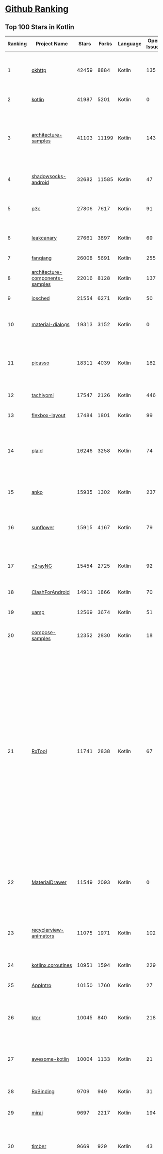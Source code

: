 [Github Ranking](../README.md)
==========

## Top 100 Stars in Kotlin

| Ranking | Project Name | Stars | Forks | Language | Open Issues | Description | Last Commit |
| ------- | ------------ | ----- | ----- | -------- | ----------- | ----------- | ----------- |
| 1 | [okhttp](https://github.com/square/okhttp) | 42459 | 8884 | Kotlin | 135 | Square’s meticulous HTTP client for the JVM, Android, and GraalVM. | 2022-07-10T18:21:45Z |
| 2 | [kotlin](https://github.com/JetBrains/kotlin) | 41987 | 5201 | Kotlin | 0 | The Kotlin Programming Language.  | 2022-07-10T23:06:34Z |
| 3 | [architecture-samples](https://github.com/android/architecture-samples) | 41103 | 11199 | Kotlin | 143 | A collection of samples to discuss and showcase different architectural tools and patterns for Android apps. | 2022-07-08T08:17:02Z |
| 4 | [shadowsocks-android](https://github.com/shadowsocks/shadowsocks-android) | 32682 | 11585 | Kotlin | 47 | A shadowsocks client for Android | 2022-06-19T13:24:25Z |
| 5 | [p3c](https://github.com/alibaba/p3c) | 27806 | 7617 | Kotlin | 91 | Alibaba Java Coding Guidelines pmd implements and IDE plugin | 2022-06-01T18:48:20Z |
| 6 | [leakcanary](https://github.com/square/leakcanary) | 27661 | 3897 | Kotlin | 69 | A memory leak detection library for Android. | 2022-07-10T21:01:50Z |
| 7 | [fanqiang](https://github.com/bannedbook/fanqiang) | 26008 | 5691 | Kotlin | 255 | 翻墙-科学上网 | 2022-06-15T09:50:49Z |
| 8 | [architecture-components-samples](https://github.com/android/architecture-components-samples) | 22016 | 8128 | Kotlin | 137 | Samples for Android Architecture Components.  | 2022-04-07T05:37:29Z |
| 9 | [iosched](https://github.com/google/iosched) | 21554 | 6271 | Kotlin | 50 | The Google I/O Android App | 2022-06-26T20:15:20Z |
| 10 | [material-dialogs](https://github.com/afollestad/material-dialogs) | 19313 | 3152 | Kotlin | 0 | 😍 A beautiful, fluid, and extensible dialogs API for Kotlin & Android. | 2022-05-01T03:38:46Z |
| 11 | [picasso](https://github.com/square/picasso) | 18311 | 4039 | Kotlin | 182 | A powerful image downloading and caching library for Android | 2022-07-08T06:47:30Z |
| 12 | [tachiyomi](https://github.com/tachiyomiorg/tachiyomi) | 17547 | 2126 | Kotlin | 446 | Free and open source manga reader for Android. | 2022-07-10T23:48:22Z |
| 13 | [flexbox-layout](https://github.com/google/flexbox-layout) | 17484 | 1801 | Kotlin | 99 | Flexbox for Android  | 2022-01-13T11:26:27Z |
| 14 | [plaid](https://github.com/nickbutcher/plaid) | 16246 | 3258 | Kotlin | 74 | An Android app which provides design news & inspiration as well as being an example of implementing material design. | 2021-08-01T11:19:30Z |
| 15 | [anko](https://github.com/Kotlin/anko) | 15935 | 1302 | Kotlin | 237 | Pleasant Android application development | 2019-12-05T08:59:41Z |
| 16 | [sunflower](https://github.com/android/sunflower) | 15915 | 4167 | Kotlin | 79 | A gardening app illustrating Android development best practices with Android Jetpack. | 2022-07-10T12:44:52Z |
| 17 | [v2rayNG](https://github.com/2dust/v2rayNG) | 15454 | 2725 | Kotlin | 92 | A V2Ray client for Android, support Xray core and v2fly core | 2022-07-10T16:08:26Z |
| 18 | [ClashForAndroid](https://github.com/Kr328/ClashForAndroid) | 14911 | 1866 | Kotlin | 70 | A rule-based tunnel for Android. | 2022-07-10T16:55:13Z |
| 19 | [uamp](https://github.com/android/uamp) | 12569 | 3674 | Kotlin | 51 | A sample audio app for Android | 2022-06-27T17:44:23Z |
| 20 | [compose-samples](https://github.com/android/compose-samples) | 12352 | 2830 | Kotlin | 18 | Official Jetpack Compose samples. | 2022-07-10T22:48:24Z |
| 21 | [RxTool](https://github.com/Tamsiree/RxTool) | 11741 | 2838 | Kotlin | 67 | Android开发人员不得不收集的工具类集合 \| 支付宝支付 \| 微信支付（统一下单） \| 微信分享 \| Zip4j压缩（支持分卷压缩与加密） \| 一键集成UCrop选择圆形头像 \| 一键集成二维码和条形码的扫描与生成 \| 常用Dialog \| WebView的封装可播放视频 \| 仿斗鱼滑动验证码 \| Toast封装 \| 震动 \| GPS \| Location定位 \| 图片缩放 \| Exif 图片添加地理位置信息（经纬度） \| 蛛网等级 \| 颜色选择器 \| ArcGis \| VTPK \| 编译运行一下说不定会找到惊喜 | 2022-04-10T06:56:48Z |
| 22 | [MaterialDrawer](https://github.com/mikepenz/MaterialDrawer) | 11549 | 2093 | Kotlin | 0 | The flexible, easy to use, all in one drawer library for your Android project. Now brand new with material 2 design. | 2022-06-26T06:13:15Z |
| 23 | [recyclerview-animators](https://github.com/wasabeef/recyclerview-animators) | 11075 | 1971 | Kotlin | 102 | An Android Animation library which easily add itemanimator to RecyclerView items. | 2021-02-14T13:34:32Z |
| 24 | [kotlinx.coroutines](https://github.com/Kotlin/kotlinx.coroutines) | 10951 | 1594 | Kotlin | 229 | Library support for Kotlin coroutines  | 2022-07-08T15:53:27Z |
| 25 | [AppIntro](https://github.com/AppIntro/AppIntro) | 10150 | 1760 | Kotlin | 27 | Make a cool intro for your Android app. | 2022-06-02T14:42:06Z |
| 26 | [ktor](https://github.com/ktorio/ktor) | 10045 | 840 | Kotlin | 218 | Framework for quickly creating connected applications in Kotlin with minimal effort | 2022-07-11T02:08:46Z |
| 27 | [awesome-kotlin](https://github.com/KotlinBy/awesome-kotlin) | 10004 | 1133 | Kotlin | 21 | A curated list of awesome Kotlin related stuff Inspired by awesome-java.  | 2022-07-10T13:46:52Z |
| 28 | [RxBinding](https://github.com/JakeWharton/RxBinding) | 9709 | 949 | Kotlin | 31 | RxJava binding APIs for Android's UI widgets. | 2021-11-18T17:51:21Z |
| 29 | [mirai](https://github.com/mamoe/mirai) | 9697 | 2217 | Kotlin | 194 | 高效率 QQ 机器人支持库 | 2022-07-09T03:00:09Z |
| 30 | [timber](https://github.com/JakeWharton/timber) | 9669 | 929 | Kotlin | 43 | A logger with a small, extensible API which provides utility on top of Android's normal Log class. | 2022-07-08T15:46:03Z |
| 31 | [legado](https://github.com/gedoor/legado) | 9335 | 1700 | Kotlin | 53 | 阅读3.0, 阅读是一款可以自定义来源阅读网络内容的工具，为广大网络文学爱好者提供一种方便、快捷舒适的试读体验。 | 2022-07-11T02:47:43Z |
| 32 | [compose-jb](https://github.com/JetBrains/compose-jb) | 9014 | 637 | Kotlin | 635 | Compose Multiplatform, a modern UI framework for Kotlin that makes building performant and beautiful user interfaces easy and enjoyable. | 2022-07-07T17:11:02Z |
| 33 | [TranslationPlugin](https://github.com/YiiGuxing/TranslationPlugin) | 8778 | 650 | Kotlin | 16 | Translation plugin for IntelliJ based IDEs/Android Studio/HUAWEI DevEco Studio. | 2022-07-11T02:31:34Z |
| 34 | [moshi](https://github.com/square/moshi) | 8354 | 682 | Kotlin | 68 | A modern JSON library for Kotlin and Java. | 2022-06-29T13:17:07Z |
| 35 | [coil](https://github.com/coil-kt/coil) | 8322 | 504 | Kotlin | 20 | Image loading for Android backed by Kotlin Coroutines. | 2022-07-07T23:21:06Z |
| 36 | [okio](https://github.com/square/okio) | 8026 | 1148 | Kotlin | 61 | A modern I/O library for Android, Java, and Kotlin Multiplatform. | 2022-06-29T13:16:30Z |
| 37 | [cheesesquare](https://github.com/chrisbanes/cheesesquare) | 7803 | 1857 | Kotlin | 0 | Demos the new Android Design library. | 2020-12-07T17:39:00Z |
| 38 | [koin](https://github.com/InsertKoinIO/koin) | 7530 | 569 | Kotlin | 68 | Koin - a pragmatic lightweight dependency injection framework for Kotlin | 2022-06-29T06:54:24Z |
| 39 | [VancedManager](https://github.com/TeamVanced/VancedManager) | 7379 | 1201 | Kotlin | 59 | Vanced Installer | 2022-03-14T13:59:17Z |
| 40 | [kotlin-native](https://github.com/JetBrains/kotlin-native) | 7069 | 617 | Kotlin | 0 | Kotlin/Native infrastructure | 2021-08-10T12:31:53Z |
| 41 | [RIBs](https://github.com/uber/RIBs) | 6978 | 828 | Kotlin | 89 | Uber's cross-platform mobile architecture framework. | 2022-07-07T06:42:57Z |
| 42 | [RxKotlin](https://github.com/ReactiveX/RxKotlin) | 6866 | 463 | Kotlin | 20 | RxJava bindings for Kotlin | 2021-12-29T22:32:43Z |
| 43 | [sourcerer-app](https://github.com/sourcerer-io/sourcerer-app) | 6668 | 281 | Kotlin | 206 | 🦄 Sourcerer app makes a visual profile from your GitHub and git repositories. | 2020-09-30T20:20:13Z |
| 44 | [ideavim](https://github.com/JetBrains/ideavim) | 6671 | 640 | Kotlin | 0 | Vim emulation plugin for IDEs based on the IntelliJ Platform | 2022-07-08T08:24:21Z |
| 45 | [Compressor](https://github.com/zetbaitsu/Compressor) | 6490 | 922 | Kotlin | 115 | An android image compression library. | 2021-10-14T20:03:10Z |
| 46 | [Exposed](https://github.com/JetBrains/Exposed) | 6337 | 520 | Kotlin | 326 | Kotlin SQL Framework | 2022-07-09T13:53:28Z |
| 47 | [fenix](https://github.com/mozilla-mobile/fenix) | 5990 | 1167 | Kotlin | 1960 | Firefox for Android | 2022-07-11T02:23:08Z |
| 48 | [acra](https://github.com/ACRA/acra) | 5880 | 1128 | Kotlin | 1 | Application Crash Reports for Android | 2022-07-09T19:14:05Z |
| 49 | [android-oss](https://github.com/kickstarter/android-oss) | 5671 | 1014 | Kotlin | 3 | Kickstarter for Android. Bring new ideas to life, anywhere. | 2022-07-07T19:36:49Z |
| 50 | [facebook-android-sdk](https://github.com/facebook/facebook-android-sdk) | 5654 | 3640 | Kotlin | 26 | Used to integrate Android apps with Facebook Platform. | 2022-07-09T03:29:02Z |
| 51 | [javalin](https://github.com/javalin/javalin) | 5648 | 483 | Kotlin | 8 | A simple and modern Java and Kotlin web framework | 2022-07-10T15:37:13Z |
| 52 | [android-showcase](https://github.com/igorwojda/android-showcase) | 5502 | 756 | Kotlin | 27 | 💎 Android application following best practices:  Kotlin, Coroutines, JetPack, Clean Architecture, Feature Modules, Tests, MVVM, DI, Static Analysis... | 2022-06-10T13:44:07Z |
| 53 | [nowinandroid](https://github.com/android/nowinandroid) | 5515 | 517 | Kotlin | 13 | A fully functional Android app built entirely with Kotlin and Jetpack Compose | 2022-07-08T23:08:44Z |
| 54 | [MultiType](https://github.com/drakeet/MultiType) | 5459 | 730 | Kotlin | 9 | Easier and more flexible to create multiple types for Android RecyclerView. | 2022-06-16T14:36:42Z |
| 55 | [Pokedex](https://github.com/skydoves/Pokedex) | 5438 | 680 | Kotlin | 6 | 🗡️ Pokedex demonstrates modern Android development with Hilt, Material Motion, Coroutines, Flow, Jetpack (Room, ViewModel) based on MVVM architecture. | 2022-07-10T03:35:17Z |
| 56 | [Alerter](https://github.com/Tapadoo/Alerter) | 5306 | 638 | Kotlin | 39 | An Android Alerting Library | 2021-09-20T16:52:26Z |
| 57 | [tivi](https://github.com/chrisbanes/tivi) | 5291 | 735 | Kotlin | 33 | Tivi is a work-in-progress TV show tracking Android app, which connects to Trakt.tv. It is still in its early stages of development and currently only contains two pieces of UI. It is under heavy development. | 2022-06-09T09:40:20Z |
| 58 | [Design-Patterns-In-Kotlin](https://github.com/dbacinski/Design-Patterns-In-Kotlin) | 5287 | 651 | Kotlin | 2 | Design Patterns implemented in Kotlin | 2021-03-15T12:16:24Z |
| 59 | [Anki-Android](https://github.com/ankidroid/Anki-Android) | 5253 | 1652 | Kotlin | 353 | AnkiDroid: Anki flashcards on Android. Your secret trick to achieve superhuman information retention. | 2022-07-11T02:22:41Z |
| 60 | [topeka](https://github.com/android/topeka) | 5224 | 1104 | Kotlin | 8 | A fun to play quiz that showcases material design on Android | 2021-01-22T21:31:15Z |

